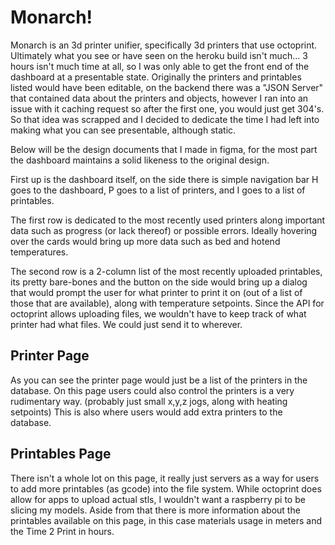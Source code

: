 # Monarch!

Monarch is an 3d printer unifier, specifically 3d printers that use octoprint. Ultimately what you see or have seen on the heroku build isn't much... 
3 hours isn't much time at all, so I was only able to get the front end of the dashboard at a presentable state. Originally the printers and printables listed would have been editable, on the backend there was a "JSON Server" that contained data about the printers and objects, however I ran into an issue with it caching request so after the first one, you would just get 304's. So that idea was scrapped and I decided to dedicate the time I had left into making what you can see presentable, although static.


Below will be the design documents that I made in figma, for the most part the dashboard maintains a solid likeness to the original design. 









First up is the dashboard itself, on the side there is simple navigation bar H goes to the dashboard, P goes to a list of printers, and I goes to a list of printables. 

The first row is dedicated to the most recently used printers along important data such as progress (or lack thereof) or possible errors. Ideally hovering over the cards would bring up more data such as bed and hotend temperatures. 

The second row is a 2-column list of the most recently uploaded printables, its pretty bare-bones and the button on the side would bring up a dialog that would prompt the user for what printer to print it on (out of a list of those that are available), along with temperature setpoints. Since the API for octoprint allows uploading files, we wouldn't have to keep track of what printer had what files. We could just send it to wherever. 





## Printer Page








As you can see the printer page would just be a list of the printers in the database. On this page users could also control the printers is a very rudimentary way. (probably just small x,y,z jogs, along with heating setpoints) This is also where users would add extra printers to the database. 






## Printables Page










There isn't a whole lot on this page, it really just servers as a way for users to add more printables (as gcode) into the file system. While octoprint does allow for apps to upload actual stls, I wouldn't want a raspberry pi to be slicing my models. Aside from that there is more information about the printables available on this page, in this case materials usage in meters and the Time 2 Print in hours. 